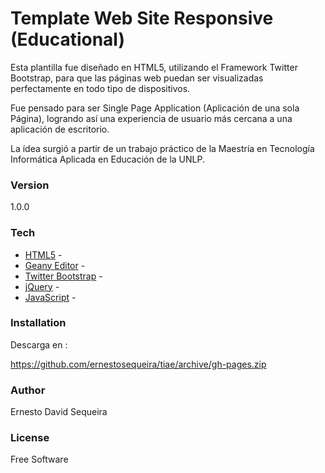 # Template Web Site Responsive (Educational)

Esta plantilla fue diseñado en HTML5, utilizando el Framework Twitter Bootstrap, para que las páginas web puedan ser visualizadas perfectamente en todo tipo de dispositivos. 

Fue pensado para ser Single Page Application (Aplicación de una sola Página), logrando así una experiencia de usuario más cercana a una aplicación de escritorio.

La ídea surgió a partir de un trabajo práctico de la Maestría en Tecnología Informática Aplicada en Educación de la UNLP.

### Version
1.0.0

### Tech
* [HTML5] -
* [Geany Editor] -
* [Twitter Bootstrap] - 
* [jQuery] -
* [JavaScript] -

### Installation

Descarga en :

https://github.com/ernestosequeira/tiae/archive/gh-pages.zip

### Author
Ernesto David Sequeira

### License
Free Software

[HTML5]:http://www.w3schools.com/html/html5_intro.asp
[Geany Editor]:http://www.geany.org
[Twitter Bootstrap]:http://twitter.github.com/bootstrap/
[jQuery]:http://jquery.com/
[JavaScript]:http://www.w3schools.com/js/


